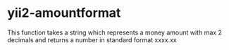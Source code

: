 # yii2-amountformat
This function takes a string which represents a money amount with max 2 decimals and returns  a number in standard format xxxx.xx
